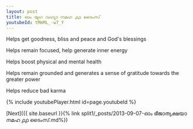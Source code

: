 ```yaml
---
layout: post
title: ഓം യുഗ വഹ്യാ നമഹ ൧൧ ടൈംസ്
youtubeId: tMmML_-w7_Y
---
```

 
 
Helps get goodness, bliss and peace and God's blessings
 
Helps remain focused, help generate inner energy 
 
Helps boost physical and mental health 
 
Helps remain grounded and generates a sense of gratitude towards the greater power 
 
Helps reduce bad karma
 
 
 
 


{% include youtubePlayer.html id=page.youtubeId %}
 
[Next]({{ site.baseurl }}{% link  split1/_posts/2013-09-07-ഓം ഭീജാത്യക്ഷയാ നമഹ ൧൧ ടൈംസ്.md%})
 
